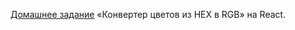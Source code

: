 [Домашнее задание](https://github.com/netology-code/ra16-homeworks/tree/master/forms/hex2rgb) «Конвертер цветов из HEX в RGB» на React.
